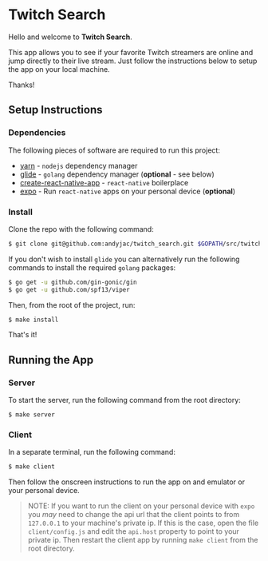 # Twitch Search

Hello and welcome to __Twitch Search__.

This app allows you to see if your favorite Twitch streamers are online and jump directly to their live stream. Just follow the instructions below to setup the app on your local machine.

Thanks!

## Setup Instructions

### Dependencies

The following pieces of software are required to run this project:

- [yarn](https://yarnpkg.com/en/docs/install) - `nodejs` dependency manager
- [glide](https://glide.sh/) - `golang` dependency manager (__optional__ - see below)
- [create-react-native-app](https://github.com/react-community/create-react-native-app) - `react-native` boilerplace
- [expo](https://expo.io/learn) - Run `react-native` apps on your personal device (__optional__)

### Install

Clone the repo with the following command:

```sh
$ git clone git@github.com:andyjac/twitch_search.git $GOPATH/src/twitch_search
```

If you don't wish to install `glide` you can alternatively run the following commands to install the required `golang` packages:

```sh
$ go get -u github.com/gin-gonic/gin
$ go get -u github.com/spf13/viper
```

Then, from the root of the project, run:

```sh
$ make install
```

That's it!

## Running the App

### Server

To start the server, run the following command from the root directory:

```
$ make server
```

### Client

In a separate terminal, run the following command:

```sh
$ make client
```

Then follow the onscreen instructions to run the app on and emulator or your personal device.

> NOTE: If you want to run the client on your personal device with `expo` you *may* need to change the api url that the client points to from `127.0.0.1` to your machine's private ip. If this is the case, open the file `client/config.js` and edit the `api.host` property to point to your private ip. Then restart the client app by running `make client` from the root directory.
